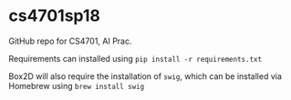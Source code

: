 # cs4701sp18

GitHub repo for CS4701, AI Prac.

Requirements can installed using `pip install -r requirements.txt`

Box2D will also require the installation of `swig`,
which can be installed via Homebrew using `brew install swig`
